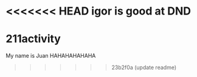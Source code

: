 <<<<<<< HEAD
igor is good at DND
=======
# 211activity
My name is Juan
HAHAHAHAHAHA
>>>>>>> 23b2f0a (update readme)
